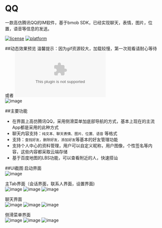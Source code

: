 # QQ
一款高仿腾讯QQ的IM软件，基于bmob SDK，已经实现聊天，表情，图片，位置，语音等信息的发送。

[![license](https://img.shields.io/badge/license-MIT-blue.svg)](https://github.com/HuTianQi/QQ#license)
[![platform](https://img.shields.io/badge/platform-Android-yellow.svg)](https://www.android.com)

##动态效果预览
温馨提示：因为gif资源较大，加载较慢，第一次观看请耐心等待或者 ![点此下载demo](https://github.com/HuTianQi/QQ/blob/master/QQ.apk)   
![image](https://github.com/HuTianQi/QQ/blob/master/QQ.gif)  

##主要功能  
- 在界面上高仿腾讯QQ，采用侧滑菜单加底部导航的方式，基本上现在的主流App都是采用的此种方式
- 聊天内容支持：`纯文本、聊天表情、图片、位置、语音` 等格式  
- 支持：`查找好友，删除好友，添加好友`等基本的好友管理功能  
- 支持个人中心的资料管理，用户可以自定义昵称，用户图像，个性签名等内容，这些内容都采取云端存储
- 基于百度地图的LBS功能，可以查看附近的人，快速搭讪

##UI截图
启动界面  
![image](https://github.com/HuTianQi/QQ/blob/master/QQ_Screenshot/%E5%90%AF%E5%8A%A8%E7%95%8C%E9%9D%A2.jpg)  

主Tab界面（会话界面，联系人界面，设置界面)  
![image](https://github.com/HuTianQi/QQ/blob/master/QQ_Screenshot/%E4%BC%9A%E8%AF%9D%E7%95%8C%E9%9D%A2.jpg)
![image](https://github.com/HuTianQi/QQ/blob/master/QQ_Screenshot/%E8%81%94%E7%B3%BB%E4%BA%BA%E7%95%8C%E9%9D%A2.jpg)
![image](https://github.com/HuTianQi/QQ/blob/master/QQ_Screenshot/%E8%AE%BE%E7%BD%AE%E7%95%8C%E9%9D%A2.jpg)  

聊天界面  
![image](https://github.com/HuTianQi/QQ/blob/master/QQ_Screenshot/%E8%81%8A%E5%A4%A9%E7%95%8C%E9%9D%A21.jpg)
![image](https://github.com/HuTianQi/QQ/blob/master/QQ_Screenshot/%E8%81%8A%E5%A4%A9%E7%95%8C%E9%9D%A22.jpg)
![image](https://github.com/HuTianQi/QQ/blob/master/QQ_Screenshot/%E8%81%8A%E5%A4%A9%E7%95%8C%E9%9D%A23.jpg)

侧滑菜单界面  
![image](https://github.com/HuTianQi/QQ/blob/master/QQ_Screenshot/%E4%BE%A7%E6%BB%91%E8%8F%9C%E5%8D%95%E7%95%8C%E9%9D%A2.jpg)
![image](https://github.com/HuTianQi/QQ/blob/master/QQ_Screenshot/%E4%B8%AA%E4%BA%BA%E4%B8%AD%E5%BF%83%E7%95%8C%E9%9D%A2.jpg)
![image](https://github.com/HuTianQi/QQ/blob/master/QQ_Screenshot/%E5%85%B3%E4%BA%8E%E4%BD%9C%E8%80%85%E7%95%8C%E9%9D%A2.jpg)
